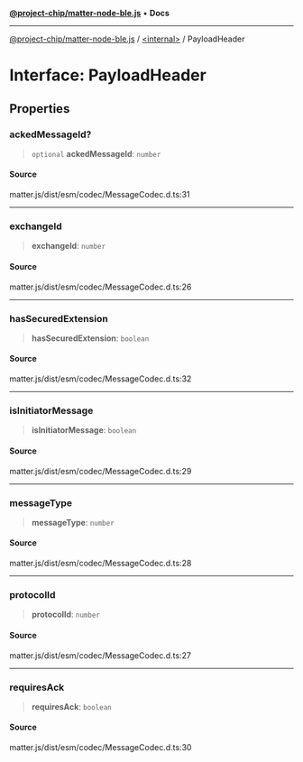[**@project-chip/matter-node-ble.js**](../../README.md) • **Docs**

***

[@project-chip/matter-node-ble.js](../../globals.md) / [\<internal\>](../README.md) / PayloadHeader

# Interface: PayloadHeader

## Properties

### ackedMessageId?

> `optional` **ackedMessageId**: `number`

#### Source

matter.js/dist/esm/codec/MessageCodec.d.ts:31

***

### exchangeId

> **exchangeId**: `number`

#### Source

matter.js/dist/esm/codec/MessageCodec.d.ts:26

***

### hasSecuredExtension

> **hasSecuredExtension**: `boolean`

#### Source

matter.js/dist/esm/codec/MessageCodec.d.ts:32

***

### isInitiatorMessage

> **isInitiatorMessage**: `boolean`

#### Source

matter.js/dist/esm/codec/MessageCodec.d.ts:29

***

### messageType

> **messageType**: `number`

#### Source

matter.js/dist/esm/codec/MessageCodec.d.ts:28

***

### protocolId

> **protocolId**: `number`

#### Source

matter.js/dist/esm/codec/MessageCodec.d.ts:27

***

### requiresAck

> **requiresAck**: `boolean`

#### Source

matter.js/dist/esm/codec/MessageCodec.d.ts:30
